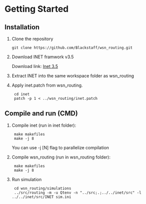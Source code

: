 # Getting Started
## Installation
1. Clone the repository

    `git clone https://github.com/Blackstaff/wsn_routing.git`

1. Download INET framwork v3.5

    Download link: [Inet 3.5](https://github.com/inet-framework/inet/releases/download/v3.5.0/inet-3.5.0-src.tgz)

1. Extract INET into the same workspace folder as wsn_routing

1. Apply inet.patch from wsn_routing.

        cd inet
        patch -p 1 < ../wsn_routing/inet.patch 
## Compile and run (CMD)
1. Compile inet (run in inet folder):

        make makefiles
        make -j 8
    You can use -j [N] flag to parallelize compilation

2. Compile wsn_routing (run in wsn_routing folder):

        make makefiles
        make -j 8
3. Run simulation

        cd wsn_routing/simulations
        ../src/routing -m -u Qtenv -n "../src;.;../../inet/src" -l ../../inet/src/INET sim.ini

